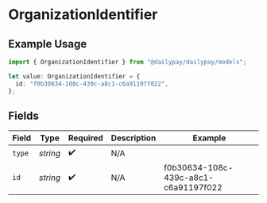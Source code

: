 # OrganizationIdentifier

## Example Usage

```typescript
import { OrganizationIdentifier } from "@dailypay/dailypay/models";

let value: OrganizationIdentifier = {
  id: "f0b30634-108c-439c-a8c1-c6a91197f022",
};
```

## Fields

| Field                                | Type                                 | Required                             | Description                          | Example                              |
| ------------------------------------ | ------------------------------------ | ------------------------------------ | ------------------------------------ | ------------------------------------ |
| `type`                               | *string*                             | :heavy_check_mark:                   | N/A                                  |                                      |
| `id`                                 | *string*                             | :heavy_check_mark:                   | N/A                                  | f0b30634-108c-439c-a8c1-c6a91197f022 |